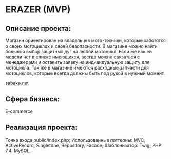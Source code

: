 # ERAZER (MVP)
## Описание проекта:
Магазин ориентирован на владельцев мото-техники, которые заботятся о своих мотоциклах и своей безопасности. В магазине можно найти большой выбор защитных дуг на любой мотоцикл. Если же вашей модели нет в списке имеющихся, всегда можно связаться с менеджерами и оставить заявку на индивидуальную защиту для мотоцикла.
Так же в магазине имеются расходные запчасти для мотоциклов, которые всегда должны быть под рукой в нужный момент.

[sabaka.net](https://erazer59.ru/)

## Сфера бизнеса: 
E-commerce

## Реализация проекта:
Точка входа public/index.php;
Использованные паттерны: MVC, ActiveRecord, Singletone, Repository, Facade;
Шаблонизатор: Twig;
PHP 7.4, MySQL.
